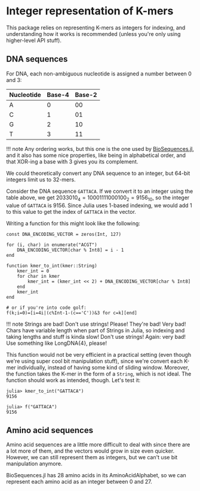 # Integer representation of K-mers

This package relies on representing K-mers as integers for indexing, and understanding how it works is recommended (unless you're only using higher-level API stuff).

## DNA sequences

For DNA, each non-ambiguous nucleotide is assigned a number between 0 and 3:

| Nucleotide | Base-4 | Base-2 |
|------------|--------|--------|
| A          | 0      | 00     |
| C          | 1      | 01     |
| G          | 2      | 10     |
| T          | 3      | 11     |

!!! note
    Any ordering works, but this one is the one used by [BioSequences.jl](https://github.com/BioJulia/BioSequences.jl), and it also has some nice properties, like being in alphabetical order, and that XOR-ing a base with 3 gives you its complement.

We could theoretically convert any DNA sequence to an integer, but 64-bit integers limit us to 32-mers.

Consider the DNA sequence `GATTACA`. If we convert it to an integer using the table above, we get $2033010_4 = 10001111000100_2 = 9156_{10}$, so the integer value of `GATTACA` is 9156. Since Julia uses 1-based indexing, we would add 1 to this value to get the index of `GATTACA` in the vector.

Writing a function for this might look like the following:

```jldoctest
const DNA_ENCODING_VECTOR = zeros(Int, 127)

for (i, char) in enumerate("ACGT")
    DNA_ENCODING_VECTOR[char % Int8] = i - 1
end

function kmer_to_int(kmer::String)
    kmer_int = 0
    for char in kmer
        kmer_int = (kmer_int << 2) + DNA_ENCODING_VECTOR[char % Int8]
    end
    kmer_int
end

# or if you're into code golf:
f(k;i=0)=[i=4i|(c%Int-1-(c=='C'))&3 for c=k][end]
```

!!! note
    Strings are bad! Don't use strings! Please! They're bad! Very bad! Chars have variable length when part of Strings in Julia, so indexing and taking lengths and stuff is kinda slow! Don't use strings! Again: very bad! Use something like LongDNA{4}, please!

This function would not be very efficient in a practical setting (even though we're using super cool bit manipulation stuff), since we're convert each K-mer individually, instead of having some kind of sliding window. Moreover, the function takes the K-mer in the form of a `String`, which is not ideal. The function should work as intended, though. Let's test it:

```jldoctest
julia> kmer_to_int("GATTACA")
9156

julia> f("GATTACA")
9156
```

## Amino acid sequences

Amino acid sequences are a little more difficult to deal with since there are a lot more of them, and the vectors would grow in size even quicker. However, we can still represent them as integers, but we can't use bit manipulation anymore.

BioSequences.jl has 28 amino acids in its AminoAcidAlphabet, so we can represent each amino acid as an integer between 0 and 27.